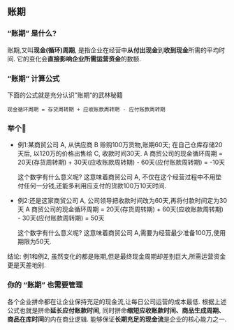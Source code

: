 ## 账期


### “账期” 是什么?

账期,又叫**现金(循环)周期**, 是指企业在经营中**从付出现金**到**收到现金**所需的平均时间. 它的变化会**直接影响企业所需运营资金**的数额.

### “账期“ 计算公式

下面的公式就是充分认识”账期“的武林秘籍

```
现金循环周期 = 存货周转期 + 应收账款周转期 - 应付账款周转期
```

### 举个🌰

- 例1:某商贸公司 A, 从供应商 B 赊购100万货物,账期60天; 在自己仓库存储20天后, 以120万的价格出售给 C, 收款时间30天.
  A 商贸公司的现金循环周期 = 20天(存货周转期) + 30天(应收账款周转期) - 60天(应付账款周转期) = -10天
  
  这个数字有什么意义呢? 
  这意味着商贸公司 A, 不仅在这个经营过程中不用垫付任何一分钱,还能多利用应支付的货款100万10天时间.

- 例2:还是这家商贸公司 A, 公司领导把收款时间改为60天,再将付款时间定为30天
  A 商贸公司的现金循环周期  = 20天(存货周转期) + 60天(应收账款周转期) - 30天(应付账款周转期) = 50天

  这个数字有什么意义呢?
  这意味着商贸公司 A,需要为经营最少准备100万,使用期限为50天.

结论:
例1和例2, 虽然变化的都是账期,但是最终现金周期却差别巨大,所需运营资金更是天差地别.


### 你的 “账期” 也需要管理

各个企业拼命都在让企业保持充足的现金流,让每日公司运营的成本最低. 根据上述公式也就是拼命**延长应付账款时间**, 同时拼命**缩短应收账款时间、商品生成周期、商品在库时间**的内在商业逻辑. 能够保证**长期充足的现金流**是企业的核心能力之一.



